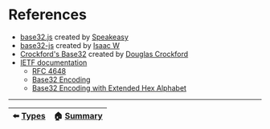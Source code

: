 # References

* [base32.js](https://github.com/speakeasyjs/base32.js) created by [Speakeasy](https://github.com/speakeasyjs)
* [base32-js](https://github.com/agnoster/base32-js) created by [Isaac W](https://github.com/agnoster)
* [Crockford's Base32](https://www.crockford.com/base32.html) created by [Douglas Crockford](https://www.crockford.com)
* [IETF documentation](https://www.ietf.org)
  * [RFC 4648](https://tools.ietf.org/html/rfc4648)
  * [Base32 Encoding](https://tools.ietf.org/html/rfc3548#section-5)
  * [Base32 Encoding with Extended Hex Alphabet](https://tools.ietf.org/html/rfc4648#section-7)

---

| ⬅️ [Types](Types.md) | 🏠 [Summary](index.md) |
|:---------------------:|:------------------------:|
